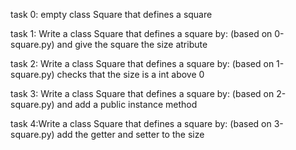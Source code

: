 task 0: empty class Square that defines a square

task 1: Write a class Square that defines a square by: (based on 0-square.py) and give the square the size atribute

task 2: Write a class Square that defines a square  by: (based on 1-square.py) checks that the size is a int above 0

task 3: Write a class Square that defines a square by: (based on 2-square.py) and add a public instance method

task 4:Write a class Square that defines a square by: (based on 3-square.py) add the getter and setter to the size